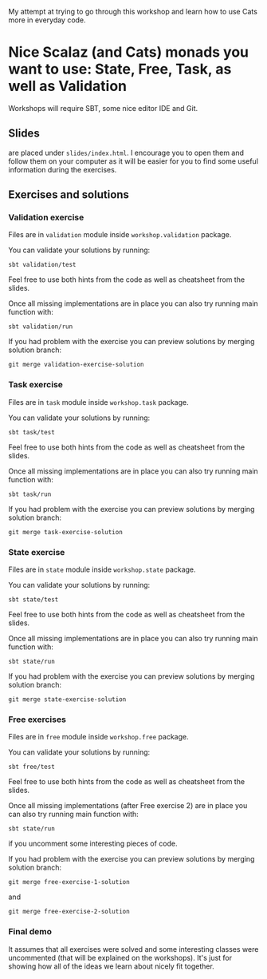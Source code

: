 My attempt at trying to go through this workshop and learn how to use Cats more in everyday code.

# Nice Scalaz (and Cats) monads you want to use: State, Free, Task, as well as Validation

Workshops will require SBT, some nice editor IDE and Git.

## Slides

are placed under `slides/index.html`. I encourage you to open them and follow them on your computer as it will be easier for you to find some useful information during the exercises.

## Exercises and solutions

### Validation exercise

Files are in `validation` module inside `workshop.validation` package.

You can validate your solutions by running:

    sbt validation/test

Feel free to use both hints from the code as well as cheatsheet from the slides.

Once all missing implementations are in place you can also try running main function with:

    sbt validation/run

If you had problem with the exercise you can preview solutions by merging solution branch:

    git merge validation-exercise-solution

### Task exercise

Files are in `task` module inside `workshop.task` package.

You can validate your solutions by running:

    sbt task/test

Feel free to use both hints from the code as well as cheatsheet from the slides.

Once all missing implementations are in place you can also try running main function with:

    sbt task/run

If you had problem with the exercise you can preview solutions by merging solution branch:

    git merge task-exercise-solution

### State exercise

Files are in `state` module inside `workshop.state` package.

You can validate your solutions by running:

    sbt state/test

Feel free to use both hints from the code as well as cheatsheet from the slides.

Once all missing implementations are in place you can also try running main function with:

    sbt state/run

If you had problem with the exercise you can preview solutions by merging solution branch:

    git merge state-exercise-solution

### Free exercises

Files are in `free` module inside `workshop.free` package.

You can validate your solutions by running:

    sbt free/test

Feel free to use both hints from the code as well as cheatsheet from the slides.

Once all missing implementations (after Free exercise 2) are in place you can also try running main function with:

    sbt state/run

if you uncomment some interesting pieces of code.

If you had problem with the exercise you can preview solutions by merging solution branch:

    git merge free-exercise-1-solution

and

    git merge free-exercise-2-solution

### Final demo

It assumes that all exercises were solved and some interesting classes were uncommented (that will be explained on the workshops). It's just for showing how all of the ideas we learn about nicely fit together.
